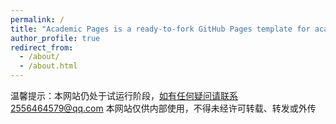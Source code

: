 ```yaml
---
permalink: /
title: "Academic Pages is a ready-to-fork GitHub Pages template for academic personal websites"
author_profile: true
redirect_from: 
  - /about/
  - /about.html
---
```


温馨提示：本网站仍处于试运行阶段，如有任何疑问请联系2556464579@qq.com
本网站仅供内部使用，不得未经许可转载、转发或外传
